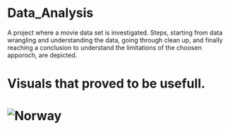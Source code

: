 # Data_Analysis
A project where a movie data set is investigated. Steps, starting from data wrangling and understanding the data, going through clean up, and finally reaching a conclusion to understand the limitations of the choosen apporoch, are depicted.

<h1>Visuals that proved to be usefull.<h1>

 <img src="img_snowtops.jpg" class="w3-round" alt="Norway"> 
